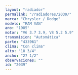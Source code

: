 ```yaml
---
layout: "radiador"
permalink: "/radiadores/2039/"
marca: "Chrysler / Dodge"
modelo: "RAM VAN"
ano: "1985"
motor: "V6 3.7 3.9, V8 5.2 5.9"
transmision: "Automática"
parte: "433961"
clima: "Con clima"
alto: "18 3/4"
ancho: "27 1/2"
observaciones: ""
id: "2039"
---
```


